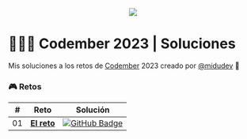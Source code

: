 <div align="center">
  <a href="https://codember.dev/">
    <img src="https://github.com/user-attachments/assets/cc4cc1ce-32e1-417b-ad18-6c9ea8031b4a" /> 
  </a>
</div>

# 👨🏻‍💻 Codember 2023 | Soluciones

Mis soluciones a los retos de [Codember](https://codember.dev/) 2023 creado por [@midudev](https://github.com/midudev/) 👾

### 🎮 Retos

|  #  | Reto                                                                 | Solución                                                                                                                              |
| :-: | :------------------------------------------------------------------: | :-----------------------------------------------------------------------------------------------------------------------------------: |
| 01  | [**El reto**](/src/challenge-01/README.md)                           | [![GitHub Badge](https://img.shields.io/badge/Código-181717?logo=github&logoColor=fff&style=flat-square)](/src/challenge-01/index.js) |